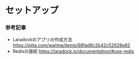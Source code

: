 # セットアップ


### 参考記事
- Laradockのアプリの作成方法
https://qiita.com/wajima/items/69fad6c2b42c52928e82
- Redisの接続
https://laradock.io/documentation/#use-redis